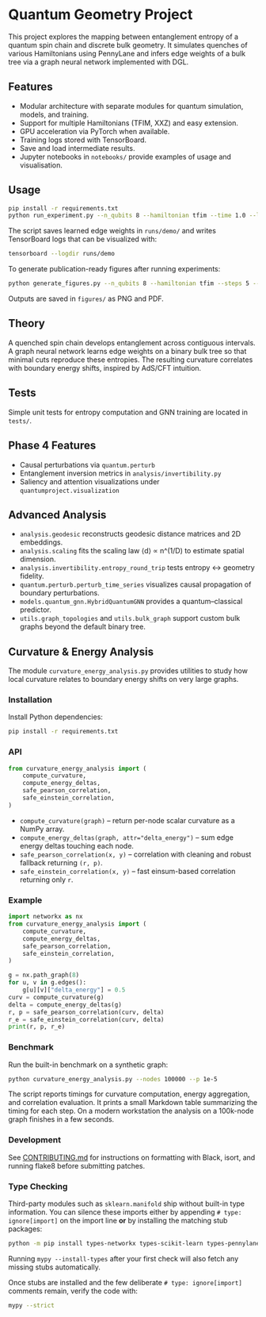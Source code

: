 # Quantum Geometry Project

This project explores the mapping between entanglement entropy of a quantum spin chain and discrete bulk geometry. It simulates quenches of various Hamiltonians using PennyLane and infers edge weights of a bulk tree via a graph neural network implemented with DGL.

## Features
- Modular architecture with separate modules for quantum simulation, models, and training.
- Support for multiple Hamiltonians (TFIM, XXZ) and easy extension.
- GPU acceleration via PyTorch when available.
- Training logs stored with TensorBoard.
- Save and load intermediate results.
- Jupyter notebooks in `notebooks/` provide examples of usage and visualisation.

## Usage
```bash
pip install -r requirements.txt
python run_experiment.py --n_qubits 8 --hamiltonian tfim --time 1.0 --logdir runs/demo
```
The script saves learned edge weights in `runs/demo/` and writes TensorBoard logs that can be visualized with:
```bash
tensorboard --logdir runs/demo
```
To generate publication-ready figures after running experiments:
```bash
python generate_figures.py --n_qubits 8 --hamiltonian tfim --steps 5 --t_max 3.14
```
Outputs are saved in `figures/` as PNG and PDF.

## Theory
A quenched spin chain develops entanglement across contiguous intervals. A graph neural network learns edge weights on a binary bulk tree so that minimal cuts reproduce these entropies. The resulting curvature correlates with boundary energy shifts, inspired by AdS/CFT intuition.

## Tests
Simple unit tests for entropy computation and GNN training are located in `tests/`.


## Phase 4 Features
- Causal perturbations via `quantum.perturb`
- Entanglement inversion metrics in `analysis/invertibility.py`
- Saliency and attention visualizations under `quantumproject.visualization`

## Advanced Analysis
- `analysis.geodesic` reconstructs geodesic distance matrices and 2D embeddings.
- `analysis.scaling` fits the scaling law ⟨d⟩ ∝ n^(1/D) to estimate spatial dimension.
- `analysis.invertibility.entropy_round_trip` tests entropy ↔ geometry fidelity.
- `quantum.perturb.perturb_time_series` visualizes causal propagation of boundary perturbations.
- `models.quantum_gnn.HybridQuantumGNN` provides a quantum–classical predictor.
- `utils.graph_topologies` and `utils.bulk_graph` support custom bulk graphs beyond the default binary tree.

## Curvature & Energy Analysis
The module `curvature_energy_analysis.py` provides utilities to study how local
curvature relates to boundary energy shifts on very large graphs.

### Installation
Install Python dependencies:
```bash
pip install -r requirements.txt
```

### API
```python
from curvature_energy_analysis import (
    compute_curvature,
    compute_energy_deltas,
    safe_pearson_correlation,
    safe_einstein_correlation,
)
```
- `compute_curvature(graph)` – return per-node scalar curvature as a NumPy array.
- `compute_energy_deltas(graph, attr="delta_energy")` – sum edge energy deltas
  touching each node.
- `safe_pearson_correlation(x, y)` – correlation with cleaning and robust
  fallback returning `(r, p)`.
- `safe_einstein_correlation(x, y)` – fast einsum-based correlation returning
  only `r`.

### Example
```python
import networkx as nx
from curvature_energy_analysis import (
    compute_curvature,
    compute_energy_deltas,
    safe_pearson_correlation,
    safe_einstein_correlation,
)

g = nx.path_graph(8)
for u, v in g.edges():
    g[u][v]["delta_energy"] = 0.5
curv = compute_curvature(g)
delta = compute_energy_deltas(g)
r, p = safe_pearson_correlation(curv, delta)
r_e = safe_einstein_correlation(curv, delta)
print(r, p, r_e)
```

### Benchmark
Run the built-in benchmark on a synthetic graph:
```bash
python curvature_energy_analysis.py --nodes 100000 --p 1e-5
```
The script reports timings for curvature computation, energy aggregation, and
correlation evaluation. It prints a small Markdown table summarizing the timing
for each step. On a modern workstation the analysis on a 100k-node graph
finishes in a few seconds.

### Development
See [CONTRIBUTING.md](CONTRIBUTING.md) for instructions on formatting with
Black, isort, and running flake8 before submitting patches.

### Type Checking
Third-party modules such as ``sklearn.manifold`` ship without built-in type
information. You can silence these imports either by appending
``# type: ignore[import]`` on the import line **or** by installing the matching
stub packages:
```bash
python -m pip install types-networkx types-scikit-learn types-pennylane
```
Running ``mypy --install-types`` after your first check will also fetch any
missing stubs automatically.

Once stubs are installed and the few deliberate ``# type: ignore[import]``
comments remain, verify the code with:
```bash
mypy --strict
```
